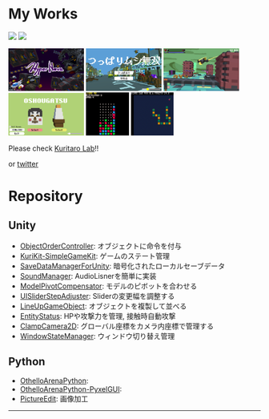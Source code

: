 # My Works
![](https://github-readme-stats.vercel.app/api?username=kuritaro1122&hide=contribs&include_all_commits=true&count_private=true) 
![](https://github-readme-stats.vercel.app/api/top-langs/?username=kuritaro1122&layout=compact&card_width=100&hide=css,html,javascript)

<a href="https://store.steampowered.com/app/1977840/HyperNova/"><img src="img/hypernova.png" width=30%></a>
<a href="https://unityroom.com/games/mushi_musou"><img src="img/mushimusou.png" width=30%></a>
<a href="https://tdusrc.booth.pm/items/4454662"><img src="img/scrappian2.png" width=30%></a>
<a href="https://unityroom.com/games/oshougatsu_2023"><img src="img/oshougatsu.png" width=30%></a>
<a href="https://www.lexaloffle.com/bbs/?tid=47007"><img src="img/puzzleleague_0.gif" width=17%></a>
<a href="https://www.lexaloffle.com/bbs/?pid=110275"><img src="img/snakegame.gif" width=17%></a>

Please check [Kuritaro Lab](https://kuritaro1122.github.io/)!!

or [twitter](https://twitter.com/S_KuriKun)

# Repository

## Unity
* [ObjectOrderController](https://github.com/kuritaro1122/ObjectOrderController): オブジェクトに命令を付与
* [KuriKit-SimpleGameKit](https://github.com/kuritaro1122/KuriKit-SimpleGameKit): ゲームのステート管理
* [SaveDataManagerForUnity](https://github.com/komihori/SaveDataManagerForUnity): 暗号化されたローカルセーブデータ
* [SoundManager](https://github.com/komihori/SoundManager): AudioLisnerを簡単に実装
* [ModelPivotCompensator](https://github.com/kuritaro1122/ModelPivotCompensator): モデルのピボットを合わせる
* [UISliderStepAdjuster](https://github.com/kuritaro1122/UISliderStepAdjuster): Sliderの変更幅を調整する
* [LineUpGameObject](https://github.com/kuritaro1122/LineUpGameObject): オブジェクトを複製して並べる
* [EntityStatus](https://github.com/kuritaro1122/EntityStatus): HPや攻撃力を管理, 接触時自動攻撃
* [ClampCamera2D](https://github.com/kuritaro1122/ClampCamera2D): グローバル座標をカメラ内座標で管理する
* [WindowStateManager](https://github.com/kuritaro1122/WindowStateManagement): ウィンドウ切り替え管理
## Python
* [OthelloArenaPython](https://github.com/kuritaro1122/OthelloArenaPython):
* [OthelloArenaPython-PyxelGUI](https://github.com/kuritaro1122/OthelloArenaPython-PyxelGUI):
* [PictureEdit](https://github.com/kuritaro1122/PictureEdit): 画像加工
---

<!--
**kuritaro1122/kuritaro1122** is a ✨ _special_ ✨ repository because its `README.md` (this file) appears on your GitHub profile.

Here are some ideas to get you started:

- 🔭 I’m currently working on ...
- 🌱 I’m currently learning ...
- 👯 I’m looking to collaborate on ...
- 🤔 I’m looking for help with ...
- 💬 Ask me about ...
- 📫 How to reach me: ...
- 😄 Pronouns: ...
- ⚡ Fun fact: ...
-->
